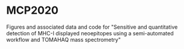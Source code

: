 # MCP2020
Figures and associated data and code for "Sensitive and quantitative detection of MHC-I displayed neoepitopes using a semi-automated workflow and TOMAHAQ mass spectrometry"
